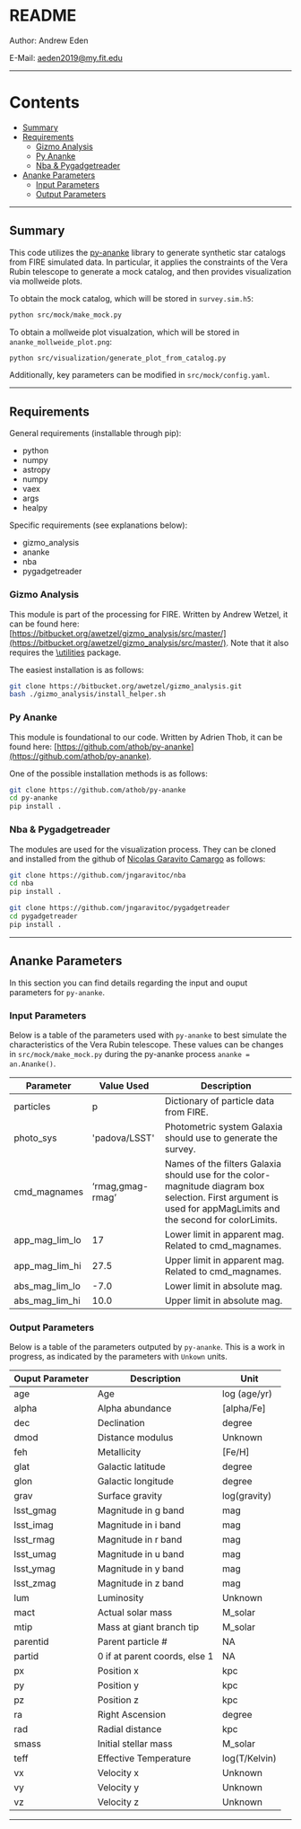 # README

Author: Andrew Eden

E-Mail: aeden2019@my.fit.edu

---

# Contents

* [Summary](#summary)
* [Requirements](#requirements)
    * [Gizmo Analysis](#requirements-gizmo-analysis)
    * [Py Ananke](#requirements-py-ananke)
    * [Nba & Pygadgetreader](#requirements-nba-pygadgetreader)
* [Ananke Parameters](#ananke-parameters)
    * [Input Parameters](#ananke-parameters-input) 
    * [Output Parameters](#ananke-parameters-output)

---

## Summary <a name="summary"></a>

This code utilizes the [py-ananke](https://arxiv.org/abs/2312.02268) library to generate synthetic star catalogs from FIRE simulated data. In particular, it applies the constraints of the Vera Rubin telescope to generate a mock catalog, and then provides visualization via mollweide plots. 

To obtain the mock catalog, which will be stored in `survey.sim.h5`: 

```Bash
python src/mock/make_mock.py
```

To obtain a mollweide plot visualzation, which will be stored in `ananke_mollweide_plot.png`:

```Bash
python src/visualization/generate_plot_from_catalog.py
```

Additionally, key parameters can be modified in `src/mock/config.yaml`.

---

## Requirements <a name="requirements"></a>

General requirements (installable through pip):
* python
* numpy
* astropy
* numpy
* vaex
* args
* healpy

Specific requirements (see explanations below): 
* gizmo_analysis
* ananke
* nba
* pygadgetreader

### Gizmo Analysis <a name="requirements-gizmo-analysis"></a> 

This module is part of the processing for FIRE. Written by Andrew Wetzel, it can be found here: [https://bitbucket.org/awetzel/gizmo_analysis/src/master/](https://bitbucket.org/awetzel/gizmo_analysis/src/master/). Note that it also requires the [\utilities](https://bitbucket.org/awetzel/utilities/src/master/) package.  

The easiest installation is as follows:

```Bash 
git clone https://bitbucket.org/awetzel/gizmo_analysis.git
bash ./gizmo_analysis/install_helper.sh
```

### Py Ananke <a name="requirements-py-ananke"></a> 

This module is foundational to our code.  Written by Adrien Thob, it can be found here: [https://github.com/athob/py-ananke](https://github.com/athob/py-ananke). 

One of the possible installation methods is as follows:
```Bash
git clone https://github.com/athob/py-ananke
cd py-ananke
pip install .

```

### Nba & Pygadgetreader <a name="requirements-nba-pygadgetreader"></a> 

The modules are used for the visualization process. They can be cloned and installed from the github of [Nicolas Garavito Camargo](https://github.com/jngaravitoc) as follows:

```Bash
git clone https://github.com/jngaravitoc/nba
cd nba
pip install .
```

```Bash 
git clone https://github.com/jngaravitoc/pygadgetreader
cd pygadgetreader
pip install .
```

---

## Ananke Parameters <a name="ananke-parameters"></a> 

In this section you can find details regarding the input and ouput parameters for `py-ananke`. 

### Input Parameters <a name="ananke-parameters-input"></a> 

Below is a table of the parameters used with `py-ananke` to best simulate the characteristics of the Vera Rubin telescope. These values can be changes in `src/mock/make_mock.py` during the py-ananke process `ananke = an.Ananke()`.

| Parameter   | Value Used  | Description    |
| ----------- | ----------- | -------------- |
| particles   | p           | Dictionary of particle data from FIRE. |
| photo_sys   | 'padova/LSST' | Photometric system Galaxia should use to generate the survey. |
| cmd_magnames| ‘rmag,gmag-rmag’ | Names of the filters Galaxia should use for the color-magnitude diagram box selection. First argument is used for appMagLimits and the second for colorLimits. |
| app_mag_lim_lo | 17 | Lower limit in apparent mag. Related to cmd_magnames. |
| app_mag_lim_hi | 27.5 | Upper limit in apparent mag. Related to cmd_magnames. |
| abs_mag_lim_lo | -7.0 | Lower limit in absolute mag. |
| abs_mag_lim_hi | 10.0 | Upper limit in absolute mag. |

### Output Parameters <a name="ananke-parameters-output"></a> 

Below is a table of the parameters outputed by `py-ananke`. This is a work in progress, as indicated by the parameters with `Unkown` units. 

| Ouput Parameter | Description                   | Unit          |
| --------------- | ----------------------------- | ------------- |
| age             | Age                           | log (age/yr)  |
| alpha           | Alpha abundance               | [alpha/Fe]    |
| dec             | Declination                   | degree        |
| dmod            | Distance modulus              | Unknown       |
| feh             | Metallicity                   | [Fe/H]        |
| glat            | Galactic latitude             | degree        |
| glon            | Galactic longitude            | degree        |
| grav            | Surface gravity               | log(gravity)  |
| lsst_gmag       | Magnitude in g band           | mag           |
| lsst_imag       | Magnitude in i band           | mag           |
| lsst_rmag       | Magnitude in r band           | mag           |
| lsst_umag       | Magnitude in u band           | mag           |
| lsst_ymag       | Magnitude in y band           | mag           |
| lsst_zmag       | Magnitude in z band           | mag           |
| lum             | Luminosity                    | Unknown       |
| mact            | Actual solar mass             | M_solar       |
| mtip            | Mass at giant branch tip      | M_solar       |
| parentid        | Parent particle #             | NA            |
| partid          | 0 if at parent coords, else 1 | NA            |
| px              | Position x                    | kpc           |
| py              | Position y                    | kpc           |
| pz              | Position z                    | kpc           |
| ra              | Right Ascension               | degree        |
| rad             | Radial distance               | kpc           |
| smass           | Initial stellar mass          | M_solar       |
| teff            | Effective Temperature         | log(T/Kelvin) |
| vx              | Velocity x                    | Unknown       |
| vy              | Velocity y                    | Unknown       |
| vz              | Velocity z                    | Unknown       |

---

